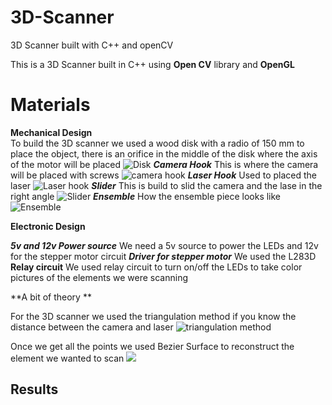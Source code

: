 
# 3D-Scanner
3D Scanner built with C++ and openCV

This is a 3D Scanner built in C++ using **Open CV** library  and **OpenGL**



# Materials

**Mechanical Design** 	
	To build the 3D scanner we used a wood disk with a radio of 150 mm to 		  place the object, there is an orifice in the middle of the disk where the axis of the motor will be placed 
		![Disk](3D-Scanner/Pictures/Disk.png)
		***Camera Hook***
This is where the camera will be placed with screws 
![ camera hook](3D-Scanner/Pictures/camerahook.png)
	***Laser Hook***
	Used to placed the laser
	![Laser hook](3D-Scanner/Pictures/laserPlacement.png) 
	***Slider***
This is build to slid the camera and the lase in the right angle 
![Slider](3D-Scanner/Pictures/slider.png)
***Ensemble***
	How the ensemble piece looks like 
	![Ensemble](3D-Scanner/Pictures/ensamble.png)
	
**Electronic Design**

***5v and 12v Power source***
We need a 5v source to power the LEDs and 12v for the stepper motor circuit
***Driver for stepper motor***
We used the L283D
**Relay circuit**
We used relay circuit to turn on/off the LEDs to take color pictures of the elements we were scanning

**A bit of theory **

For the 3D scanner we used the triangulation method if you know the distance between the camera and laser 
![triangulation method](https://www.researchgate.net/profile/Gabriel_Taubin/publication/266660058/figure/fig1/AS:614348510748672@1523483507061/Active-methods-for-3D-scanning-Left-Conceptual-diagram-of-a-3D-slit-scanner_Q320.jpg)

Once we get all the points we used Bezier Surface to reconstruct the element we wanted to scan
![](https://upload.wikimedia.org/wikipedia/commons/e/ea/NURBS_3-D_surface.gif)
 
## Results
